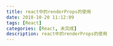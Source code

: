 ```yaml
---
title: react中的renderProps的使用
date: 2018-10-20 11:12:09
tags: [React]
categories: [React, 未完成]
description: react中的renderProps的使用
---
```

